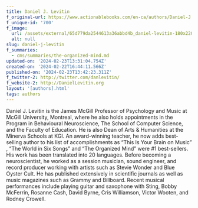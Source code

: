 ```yaml
---
title: Daniel J. Levitin
f_original-url: https://www.actionablebooks.com/en-ca/authors/Daniel-J.-Levitin/
f_unique-id: '700'
f_image:
  url: /assets/external/65d779da2544613a36abbd4b_daniel-levitin-180x220.jpeg
  alt: null
slug: daniel-j-levitin
f_summaries:
  - cms/summaries/the-organized-mind.md
updated-on: '2024-02-23T13:31:04.754Z'
created-on: '2024-02-22T16:44:11.566Z'
published-on: '2024-02-23T13:42:23.311Z'
f_twitter-2: http://twitter.com/danlevitin/
f_website-2: http://DanielLevitin.org
layout: '[authors].html'
tags: authors
---
```


Daniel J. Levitin is the James McGill Professor of Psychology and Music at McGill University, Montreal, where he also holds appointments in the Program in Behavioural Neuroscience, The School of Computer Science, and the Faculty of Education. He is also Dean of Arts & Humanities at the Minerva Schools at KGI. An award-winning teacher, he now adds best-selling author to his list of accomplishments as “This Is Your Brain on Music” , “The World in Six Songs” and “The Organized Mind” were #1 best-sellers. His work has been translated into 20 languages. Before becoming a neuroscientist, he worked as a session musician, sound engineer, and record producer working with artists such as Stevie Wonder and Blue Oyster Cult. He has published extensively in scientific journals as well as music magazines such as Grammy and Billboard. Recent musical performances include playing guitar and saxophone with Sting, Bobby McFerrin, Rosanne Cash, David Byrne, Cris Williamson, Victor Wooten, and Rodney Crowell.
